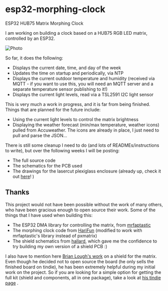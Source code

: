 # esp32-morphing-clock
ESP32 HUB75 Matrix Morphing Clock

I am working on building a clock based on a HUB75 RGB LED matrix, controlled by an ESP32.

![Photo](photos/photo1.jpg)

So far, it does the following:
* Displays the current date, time, and day of the week
* Updates the time on startup and periodically, via NTP
* Displays the current outdoor temperature and humidity (received via MQTT - if you want to use this, you will need an MQTT server and a separate temperature sensor publishing to it!)
* Displays the current light levels, read via a TSL2591 I2C light sensor

This is very much a work in progress, and it is far from being finished. Things that are planned for the future include:
* Using the current light levels to control the matrix brightness
* Displaying the weather forecast (min/max temperature, weather icons) pulled from Accuweather. The icons are already in place, I just need to pull and parse the JSON...

There is still some cleanup I need to do (and lots of READMEs/instructions to write), but over the following weeks I will be posting:
* The full source code
* The schematics for the PCB used
* The drawings for the lasercut plexiglass enclosure (already up, check it out [here](case/)! )

## Thanks

This project would not have been possible without the work of many others, who have been gracious enough to open source their work. Some of the things that I have used when building this:
* The ESP32 DMA library for controlling the matrix, from [mrfaptastic](https://github.com/mrfaptastic/ESP32-HUB75-MatrixPanel-I2S-DMA)
* The morphing clock code from [HariFun](https://www.instructables.com/Morphing-Digital-Clock/) (modified to work with mrfaptastic's library instead of pxmatrix)
* The shield schematics from [hallard](https://github.com/hallard/WeMos-Matrix-Shield-DMA), which gave me the confidence to try building my own version of a shield PCB :)

I also have to mention here [Brian Lough's work](https://www.tindie.com/products/brianlough/esp32-i2s-matrix-shield/) on a shield for the matrix. Even though he decided not to open source the board (he only sells the finished board on tindie), he has been extremely helpful during my initial work on the project. So if you are looking for a simple option for getting the full kit (shield and components, all in one package), take a look at [his tindie page](https://www.tindie.com/products/brianlough/esp32-matrix-shield-mini-32/) .


